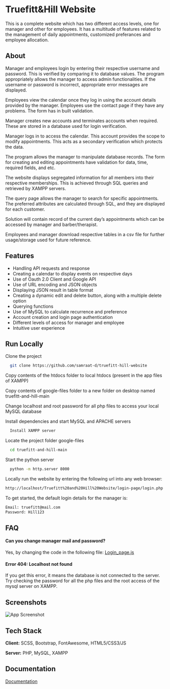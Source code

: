 
# Truefitt&Hill Website

This is a complete website which has two different access levels, one for manager and other for employees. It has a multitude of features related to the management of daily appointments, customized preferances and employee allocation.



## About

Manager and employees login by entering their respective username and password. This is verified by comparing it to database values. The program appropriately allows the manager to access admin functionalities. If the username or password is incorrect, appropriate error messages are displayed. 

Employees view the calendar once they log in using the account details provided by the manager. Employees use the contact page if they have any problems. The form has in built validation. 

Manager creates new accounts and terminates accounts when required. These are stored in a database used for login verification. 

Manager logs in to access the calendar. This account provides the scope to modify appointments. This acts as a secondary verification which protects the data. 

The program allows the manager to manipulate database records. The form for creating and editing appointments have validation for data, time, required fields, and etc. 

The website displays segregated information for all members into their respective memberships. This is achieved through SQL queries and retrieved by XAMPP servers. 

The query page allows the manager to search for specific appointments. The preferred attributes are calculated through SQL, and they are displayed for each customer. 

Solution will contain record of the current day’s appointments which can be accessed by manager and barber/therapist.

Employees and manager download respective tables in a csv file for further usage/storage used for future reference.

## Features

- Handling API requests and response
- Creating a calendar to display events on respective days
- Use of Oauth 2.0 Client and Google API
- Use of URL encoding and JSON objects
- Displaying JSON result in table format
- Creating a dynamic edit and delete button, along with a multiple delete option
- Querying functions 
- Use of MySQL to calculate recurrence and preference
- Account creation and login page authentication
- Different levels of access for manager and employee
- Intuitive user experience

## Run Locally

Clone the project

```bash
  git clone https://github.com/samraat-d/truefitt-hill-website
```

Copy contents of the htdocs folder to local htdocs (present in the app files of XAMPP)

Copy contents of google-files folder to a new folder on desktop named truefitt-and-hill-main

Change localhost and root password for all php files to access your local MySQL database

Install dependencies and start MySQL and APACHE servers

```bash
  Install XAMPP server
```

Locate the project folder google-files

```bash
  cd truefitt-and-hill-main
```

Start the python server

```bash
  python -m http.server 8000
```


Locally run the website by entering the following url into any web browser:
```bash
http://localhost/Truefitt%20and%20Hill%20Website/login-page/login.php
```

To get started, the default login details for the manager is:

```bash
Email: truefitt@mail.com
Password: Hill123
```

## FAQ

#### Can you change manager mail and password?

Yes, by changing the code in the following file: [Login_page.js](https://github.com/samraat-d/truefitt-hill-website/blob/main/htdocs/Truefitt%20and%20Hill%20Website/login-page/js/main.js)

#### Error 404: Localhost not found

If you get this error, it means the database is not connected to the server. Try checking the password for all the php files and the root access of the mysql server on XAMPP.


## Screenshots

![App Screenshot](https://via.placeholder.com/468x300?text=App+Screenshot+Here)


## Tech Stack

**Client:** SCSS, Bootstrap, FontAwesome, HTML5/CSS3/JS

**Server:** PHP, MySQL, XAMPP


## Documentation

[Documentation](https://github.com/samraat-d/truefitt-hill-website)


